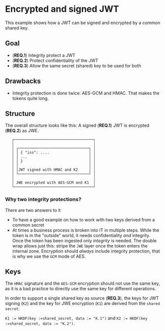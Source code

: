 Encrypted and signed JWT
=================================

This example shows how a JWT can be signed and encrypted by a common shared key.

Goal
----------------------
- (**REQ.1**) Integrity protect a JWT
- (**REQ.2**) Protect confidentiality of the JWT
- (**REQ.3**) Allow the same secret (shared) key to be used for both

Drawbacks
----------------------
- Integrity protection is done twice: AES-GCM and HMAC. That makes the tokens quite long.

Structure
----------------------

The overall structure looks like this: A signed (**REQ.1**) JWT is encrypted (**REQ.2**) as JWE.

``` text
   ┌────────────────────────────────────┐
   │                                    │
   │ ┌────────────────────────────────┐ │
   │ │ { "iss": ....                  │ │
   │ │ ...                            │ │
   │ │ }                              │ │
   │ │                                │ │
   │ │JWT signed with HMAC and K2     │ │
   │ └────────────────────────────────┘ │
   │                                    │
   │ JWE encrypted with AES-GCM and K1  │
   └────────────────────────────────────┘
```

### Why two integrity protections?
There are two answers to it
- To have a good example on how to work with two keys derived from a common secret
- At times a business process is broken into IT in multiple steps. While the token is in the "outside" world, it needs confidentiality _and_ integrity. Once the token has been ingested only _integrity_ is needed. The double wrap allows just this: stripe the `JWE` layer once the token enters the internal zone. Encryption should _always_ include integrity protection, that is why we use  the `GCM` mode of AES.



Keys
------
The `HMAC` signature and the `AES-GCM` encryption should not use the same key, as it is a bad practice to directly use the same key for different operations.

In order to support a single shared key as source (**REQ.3**), the keys for JWT signing (`K2`) and the key for JWE encryption (`K1`) are derived from the `shared secret`:

`K1 := HKDF(key :=shared_secret, data := "K.1")` and `K2 := HKDF(key :=shared_secret, data := "K.2")`.

